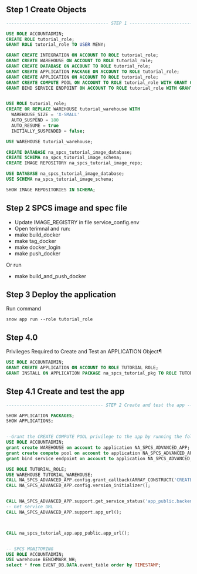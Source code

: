## Step 1 Create Objects

```sql
--------------------------------------- STEP 1 -----------------------------------------

USE ROLE ACCOUNTADMIN;
CREATE ROLE tutorial_role;
GRANT ROLE tutorial_role TO USER MENY;

GRANT CREATE INTEGRATION ON ACCOUNT TO ROLE tutorial_role;
GRANT CREATE WAREHOUSE ON ACCOUNT TO ROLE tutorial_role;
GRANT CREATE DATABASE ON ACCOUNT TO ROLE tutorial_role;
GRANT CREATE APPLICATION PACKAGE ON ACCOUNT TO ROLE tutorial_role;
GRANT CREATE APPLICATION ON ACCOUNT TO ROLE tutorial_role;
GRANT CREATE COMPUTE POOL ON ACCOUNT TO ROLE tutorial_role WITH GRANT OPTION;
GRANT BIND SERVICE ENDPOINT ON ACCOUNT TO ROLE tutorial_role WITH GRANT OPTION;


USE ROLE tutorial_role;
CREATE OR REPLACE WAREHOUSE tutorial_warehouse WITH
  WAREHOUSE_SIZE = 'X-SMALL'
  AUTO_SUSPEND = 180
  AUTO_RESUME = true
  INITIALLY_SUSPENDED = false;

USE WAREHOUSE tutorial_warehouse;

CREATE DATABASE na_spcs_tutorial_image_database;
CREATE SCHEMA na_spcs_tutorial_image_schema;
CREATE IMAGE REPOSITORY na_spcs_tutorial_image_repo;

USE DATABASE na_spcs_tutorial_image_database;
USE SCHEMA na_spcs_tutorial_image_schema;

SHOW IMAGE REPOSITORIES IN SCHEMA;
```

## Step 2 SPCS image and spec file
- Update IMAGE_REGISTRY in file service_config.env
- Open terimnal and run:
- make build_docker 
- make tag_docker
- make docker_login
- make push_docker

Or run 
- make build_and_push_docker


## Step 3 Deploy the application
Run command
```
snow app run --role tutorial_role
```

## Step 4.0
Privileges Required to Create and Test an APPLICATION Object¶

```sql
USE ROLE ACCOUNTADMIN;
GRANT CREATE APPLICATION ON ACCOUNT TO ROLE TUTORIAL_ROLE;
GRANT INSTALL ON APPLICATION PACKAGE na_spcs_tutorial_pkg TO ROLE TUTORIAL_ROLE;
```
## Step 4.1 Create and test the app

```sql
------------------------------------- STEP 2 Create and test the app ------------------------------------------------------

SHOW APPLICATION PACKAGES;
SHOW APPLICATIONS;


--Grant the CREATE COMPUTE POOL privilege to the app by running the following:
USE ROLE ACCOUNTADMIN;
grant create WAREHOUSE on account to application NA_SPCS_ADVANCED_APP;
grant create compute pool on account to application NA_SPCS_ADVANCED_APP;
grant bind service endpoint on account to application NA_SPCS_ADVANCED_APP;

USE ROLE TUTORIAL_ROLE;
USE WAREHOUSE TUTORIAL_WAREHOUSE;
CALL NA_SPCS_ADVANCED_APP.config.grant_callback(ARRAY_CONSTRUCT('CREATE COMPUTE POOL','CREATE WAREHOUSE'));
CALL NA_SPCS_ADVANCED_APP.config.version_initializer();


CALL NA_SPCS_ADVANCED_APP.support.get_service_status('app_public.backend');
-- Get service URL
CALL NA_SPCS_ADVANCED_APP.support.app_url();



CALL na_spcs_tutorial_app.app_public.app_url();


-- SPCS MONITORING
USE ROLE ACCOUNTADMIN;
USE warehouse BENCHMARK_WH;
select * from EVENT_DB.DATA.event_table order by TIMESTAMP;
```
